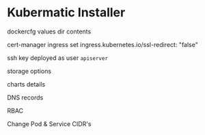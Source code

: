 # Kubermatic Installer

dockercfg
values
dir contents

cert-manager ingress set ingress.kubernetes.io/ssl-redirect: "false"

ssh key deployed as user `apiserver`

storage options

charts details

DNS records

RBAC

Change Pod & Service CIDR's 

